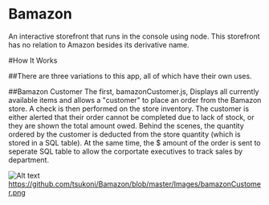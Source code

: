 # Bamazon

An interactive storefront that runs in the console using node. This storefront has no relation to Amazon besides its derivative name.

#How It Works

##There are three variations to this app, all of which have their own uses.

##Bamazon Customer The first, bamazonCustomer.js, Displays all currently available items and allows a "customer" to place an order from the Bamazon store. A check is then performed on the store inventory. The customer is either alerted that their order cannot be completed due to lack of stock, or they are shown the total amount owed. Behind the scenes, the quantity ordered by the customer is deducted from the store quantity (which is stored in a SQL table). At the same time, the $ amount of the order is sent to seperate SQL table to allow the corportate executives to track sales by department.

![Alt text](/blob/master/Images/bamazonCustomer.png.jpg?raw=true "Optional Title")
https://github.com/tsukoni/Bamazon/blob/master/Images/bamazonCustomer.png
